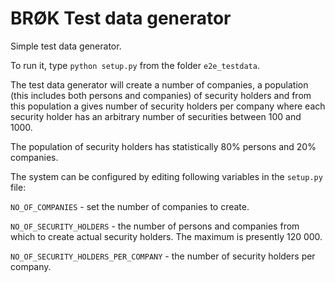 # BRØK Test data generator

Simple test data generator.

To run it, type ```python setup.py``` from the folder ```e2e_testdata```.

The test data generator will create a number of companies, a population (this includes both persons and companies) of security holders and from this population
a gives number of security holders per company where each security holder has an arbitrary number of securities between 100 and 1000.

The population of security holders has statistically 80% persons and 20% companies. 

The system can be configured by editing following variables in the ```setup.py``` file:

```NO_OF_COMPANIES``` - set the number of companies to create.

```NO_OF_SECURITY_HOLDERS``` - the number of persons and companies from which to create actual security holders. The maximum is presently 120 000.

```NO_OF_SECURITY_HOLDERS_PER_COMPANY``` - the number of security holders per company.


